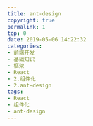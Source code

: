 ```yaml
---
title: ant-design
copyright: true
permalink: 1
top: 0
date: 2019-05-06 14:22:32
categories:
- 前端开发
- 基础知识
- 框架
- React
- 2.组件化
- 2.ant-design
tags:
- React
- 组件化
- ant-design
---
```

